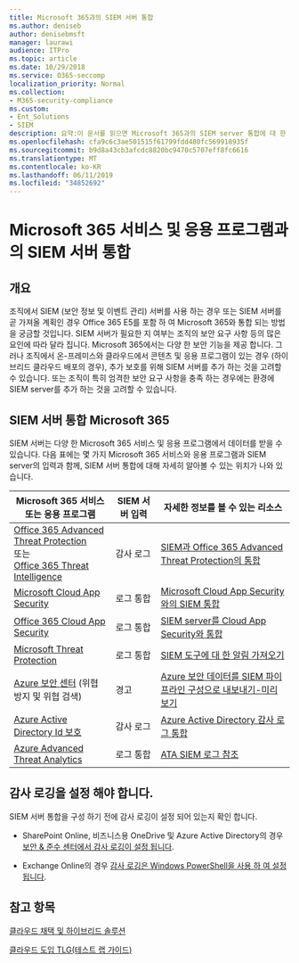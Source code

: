 ```yaml
---
title: Microsoft 365과의 SIEM 서버 통합
ms.author: deniseb
author: denisebmsft
manager: laurawi
audience: ITPro
ms.topic: article
ms.date: 10/29/2018
ms.service: O365-seccomp
localization_priority: Normal
ms.collection:
- M365-security-compliance
ms.custom:
- Ent_Solutions
- SIEM
description: 요약:이 문서를 읽으면 Microsoft 365과의 SIEM server 통합에 대 한 개요를 확인할 수 있습니다.
ms.openlocfilehash: cfa9c6c3ae501515f61799fdd480fc569918935f
ms.sourcegitcommit: b9d8a43cb3afcdc8820bc9470c5707eff8fc6616
ms.translationtype: MT
ms.contentlocale: ko-KR
ms.lasthandoff: 06/11/2019
ms.locfileid: "34852692"
---
```

# <a name="siem-server-integration-with-microsoft-365-services-and-applications"></a>Microsoft 365 서비스 및 응용 프로그램과의 SIEM 서버 통합

## <a name="overview"></a>개요

조직에서 SIEM (보안 정보 및 이벤트 관리) 서버를 사용 하는 경우 또는 SIEM 서버를 곧 가져올 계획인 경우 Office 365 E5를 포함 하 여 Microsoft 365와 통합 되는 방법을 궁금할 것입니다. SIEM 서버가 필요한 지 여부는 조직의 보안 요구 사항 등의 많은 요인에 따라 달라 집니다. Microsoft 365에서는 다양 한 보안 기능을 제공 합니다. 그러나 조직에서 온-프레미스와 클라우드에서 콘텐츠 및 응용 프로그램이 있는 경우 (하이브리드 클라우드 배포의 경우), 추가 보호를 위해 SIEM 서버를 추가 하는 것을 고려할 수 있습니다. 또는 조직이 특히 엄격한 보안 요구 사항을 충족 하는 경우에는 환경에 SIEM server를 추가 하는 것을 고려할 수 있습니다.

## <a name="siem-server-integration-microsoft-365"></a>SIEM 서버 통합 Microsoft 365

SIEM 서버는 다양 한 Microsoft 365 서비스 및 응용 프로그램에서 데이터를 받을 수 있습니다. 다음 표에는 몇 가지 Microsoft 365 서비스와 응용 프로그램과 SIEM server의 입력과 함께, SIEM 서버 통합에 대해 자세히 알아볼 수 있는 위치가 나와 있습니다. 

| Microsoft 365 서비스 또는 응용 프로그램 | SIEM 서버 입력 | 자세한 정보를 볼 수 있는 리소스 |
| --- | --- | --- |
| [Office 365 Advanced Threat Protection](office-365-atp.md) <br/>   또는   <br/>[Office 365 Threat Intelligence](office-365-ti.md) | 감사 로그 | [SIEM과 Office 365 Advanced Threat Protection의 통합](siem-integration-with-office-365-ti.md) |
| [Microsoft Cloud App Security](https://docs.microsoft.com/cloud-app-security/what-is-cloud-app-security) | 로그 통합 | [Microsoft Cloud App Security와의 SIEM 통합](https://docs.microsoft.com/cloud-app-security/siem) |
| [Office 365 Cloud App Security](https://docs.microsoft.com/cloud-app-security/what-is-cloud-app-security) | 로그 통합 | [SIEM server를 Cloud App Security와 통합](https://docs.microsoft.com/cloud-app-security/siem) |
| [Microsoft Threat Protection](https://docs.microsoft.com/windows/security/threat-protection/) | 로그 통합 | [SIEM 도구에 대 한 알림 가져오기](https://docs.microsoft.com/windows/security/threat-protection/microsoft-defender-atp/configure-siem) |
| [Azure 보안 센터](https://docs.microsoft.com/azure/security-center/security-center-intro) (위협 방지 및 위협 검색) | 경고 | [Azure 보안 데이터를 SIEM 파이프라인 구성으로 내보내기-미리 보기](https://docs.microsoft.com/azure/security-center/security-center-export-data-to-siem) |
| [Azure Active Directory Id 보호](https://docs.microsoft.com/azure/active-directory/identity-protection/overview) | 감사 로그 | [Azure Active Directory 감사 로그 통합](https://docs.microsoft.com/azure/security/security-azure-log-integration-ad) |
| [Azure Advanced Threat Analytics](https://docs.microsoft.com/azure/security/azure-threat-detection) | 로그 통합 | [ATA SIEM 로그 참조](https://docs.microsoft.com/advanced-threat-analytics/cef-format-sa) |

## <a name="audit-logging-must-be-turned-on"></a>감사 로깅을 설정 해야 합니다.

SIEM 서버 통합을 구성 하기 전에 감사 로깅이 설정 되어 있는지 확인 합니다. 

- SharePoint Online, 비즈니스용 OneDrive 및 Azure Active Directory의 경우 [보안 & 준수 센터에서 감사 로깅이 설정 됩니다](https://docs.microsoft.com/office365/securitycompliance/turn-audit-log-search-on-or-off).

- Exchange Online의 경우 [감사 로깅은 Windows PowerShell을 사용 하 여 설정 됩니다](https://docs.microsoft.com/office365/securitycompliance/enable-mailbox-auditing).
 
## <a name="see-also"></a>참고 항목

[클라우드 채택 및 하이브리드 솔루션](https://docs.microsoft.com/office365/enterprise/cloud-adoption-and-hybrid-solutions)
  
[클라우드 도입 TLG(테스트 랩 가이드)](https://docs.microsoft.com/office365/enterprise/cloud-adoption-test-lab-guides-tlgs)


